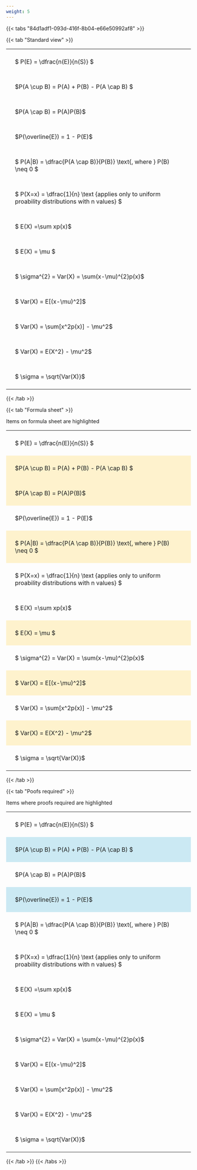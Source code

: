 ```yaml
---
weight: 5
---
```


{{< tabs "84d1adf1-093d-416f-8b04-e66e50992af8" >}}

{{< tab "Standard view" >}}

<style type="text/css">
#T_6b8b4 th.col_heading {
  text-align: left;
  font-size: 1em;
}
#T_6b8b4 td {
  text-align: left;
  font-size: 1em;
  padding: 1.5em;
}
</style>
<table id="T_6b8b4">
  <thead>
  </thead>
  <tbody>
    <tr>
      <td id="T_6b8b4_row0_col0" class="data row0 col0" >$ P(E) = \dfrac{n(E)}{n(S)} $</td>
    </tr>
    <tr>
      <td id="T_6b8b4_row1_col0" class="data row1 col0" >$P(A \cup B) = P(A) + P(B) - P(A \cap B) $</td>
    </tr>
    <tr>
      <td id="T_6b8b4_row2_col0" class="data row2 col0" >$P(A \cap B)  = P(A)P(B)$</td>
    </tr>
    <tr>
      <td id="T_6b8b4_row3_col0" class="data row3 col0" >$P(\overline{E}) = 1 - P(E)$</td>
    </tr>
    <tr>
      <td id="T_6b8b4_row4_col0" class="data row4 col0" >$ P(A|B) = \dfrac{P(A \cap B)}{P(B)} \text{, where } P(B) \neq 0 $</td>
    </tr>
    <tr>
      <td id="T_6b8b4_row5_col0" class="data row5 col0" >$ P(X=x) =  \dfrac{1}{n} 
\text {applies only to uniform proability distributions with n values} $</td>
    </tr>
    <tr>
      <td id="T_6b8b4_row6_col0" class="data row6 col0" >$ E(X) =\sum xp(x)$</td>
    </tr>
    <tr>
      <td id="T_6b8b4_row7_col0" class="data row7 col0" >$ E(X) = \mu $</td>
    </tr>
    <tr>
      <td id="T_6b8b4_row8_col0" class="data row8 col0" >$ \sigma^{2} = Var(X) = \sum(x-\mu)^{2}p(x)$</td>
    </tr>
    <tr>
      <td id="T_6b8b4_row9_col0" class="data row9 col0" >$ Var(X) = E[(x-\mu)^2]$</td>
    </tr>
    <tr>
      <td id="T_6b8b4_row10_col0" class="data row10 col0" >$ Var(X) = \sum[x^2p(x)] - \mu^2$</td>
    </tr>
    <tr>
      <td id="T_6b8b4_row11_col0" class="data row11 col0" >$ Var(X) = E(X^2) - \mu^2$</td>
    </tr>
    <tr>
      <td id="T_6b8b4_row12_col0" class="data row12 col0" >$ \sigma = \sqrt{Var(X)}$</td>
    </tr>
  </tbody>
</table>
{{< /tab >}}

{{< tab "Formula sheet" >}}

Items on formula sheet are highlighted 
<br>
<style type="text/css">
#T_96e3d th.col_heading {
  text-align: left;
  font-size: 1em;
}
#T_96e3d td {
  text-align: left;
  font-size: 1em;
  padding: 1.5em;
}
#T_96e3d_row0_col0, #T_96e3d_row3_col0, #T_96e3d_row5_col0, #T_96e3d_row6_col0, #T_96e3d_row8_col0, #T_96e3d_row10_col0, #T_96e3d_row12_col0 {
  background-color: rgba(0,0,0,0);
}
#T_96e3d_row1_col0, #T_96e3d_row2_col0, #T_96e3d_row4_col0, #T_96e3d_row7_col0, #T_96e3d_row9_col0, #T_96e3d_row11_col0 {
  background-color: rgba(255,194,10, 0.2);
}
</style>
<table id="T_96e3d">
  <thead>
  </thead>
  <tbody>
    <tr>
      <td id="T_96e3d_row0_col0" class="data row0 col0" >$ P(E) = \dfrac{n(E)}{n(S)} $</td>
    </tr>
    <tr>
      <td id="T_96e3d_row1_col0" class="data row1 col0" >$P(A \cup B) = P(A) + P(B) - P(A \cap B) $</td>
    </tr>
    <tr>
      <td id="T_96e3d_row2_col0" class="data row2 col0" >$P(A \cap B)  = P(A)P(B)$</td>
    </tr>
    <tr>
      <td id="T_96e3d_row3_col0" class="data row3 col0" >$P(\overline{E}) = 1 - P(E)$</td>
    </tr>
    <tr>
      <td id="T_96e3d_row4_col0" class="data row4 col0" >$ P(A|B) = \dfrac{P(A \cap B)}{P(B)} \text{, where } P(B) \neq 0 $</td>
    </tr>
    <tr>
      <td id="T_96e3d_row5_col0" class="data row5 col0" >$ P(X=x) =  \dfrac{1}{n} 
\text {applies only to uniform proability distributions with n values} $</td>
    </tr>
    <tr>
      <td id="T_96e3d_row6_col0" class="data row6 col0" >$ E(X) =\sum xp(x)$</td>
    </tr>
    <tr>
      <td id="T_96e3d_row7_col0" class="data row7 col0" >$ E(X) = \mu $</td>
    </tr>
    <tr>
      <td id="T_96e3d_row8_col0" class="data row8 col0" >$ \sigma^{2} = Var(X) = \sum(x-\mu)^{2}p(x)$</td>
    </tr>
    <tr>
      <td id="T_96e3d_row9_col0" class="data row9 col0" >$ Var(X) = E[(x-\mu)^2]$</td>
    </tr>
    <tr>
      <td id="T_96e3d_row10_col0" class="data row10 col0" >$ Var(X) = \sum[x^2p(x)] - \mu^2$</td>
    </tr>
    <tr>
      <td id="T_96e3d_row11_col0" class="data row11 col0" >$ Var(X) = E(X^2) - \mu^2$</td>
    </tr>
    <tr>
      <td id="T_96e3d_row12_col0" class="data row12 col0" >$ \sigma = \sqrt{Var(X)}$</td>
    </tr>
  </tbody>
</table>
{{< /tab >}}

{{< tab "Poofs required" >}}

Items where proofs required are highlighted 
<br>
<style type="text/css">
#T_18373 th.col_heading {
  text-align: left;
  font-size: 1em;
}
#T_18373 td {
  text-align: left;
  font-size: 1em;
  padding: 1.5em;
}
#T_18373_row0_col0, #T_18373_row2_col0, #T_18373_row4_col0, #T_18373_row5_col0, #T_18373_row6_col0, #T_18373_row7_col0, #T_18373_row8_col0, #T_18373_row9_col0, #T_18373_row10_col0, #T_18373_row11_col0, #T_18373_row12_col0 {
  background-color: rgba(0,0,0,0);
}
#T_18373_row1_col0, #T_18373_row3_col0 {
  background-color: rgba(0,150,200, 0.2);
}
</style>
<table id="T_18373">
  <thead>
  </thead>
  <tbody>
    <tr>
      <td id="T_18373_row0_col0" class="data row0 col0" >$ P(E) = \dfrac{n(E)}{n(S)} $</td>
    </tr>
    <tr>
      <td id="T_18373_row1_col0" class="data row1 col0" >$P(A \cup B) = P(A) + P(B) - P(A \cap B) $</td>
    </tr>
    <tr>
      <td id="T_18373_row2_col0" class="data row2 col0" >$P(A \cap B)  = P(A)P(B)$</td>
    </tr>
    <tr>
      <td id="T_18373_row3_col0" class="data row3 col0" >$P(\overline{E}) = 1 - P(E)$</td>
    </tr>
    <tr>
      <td id="T_18373_row4_col0" class="data row4 col0" >$ P(A|B) = \dfrac{P(A \cap B)}{P(B)} \text{, where } P(B) \neq 0 $</td>
    </tr>
    <tr>
      <td id="T_18373_row5_col0" class="data row5 col0" >$ P(X=x) =  \dfrac{1}{n} 
\text {applies only to uniform proability distributions with n values} $</td>
    </tr>
    <tr>
      <td id="T_18373_row6_col0" class="data row6 col0" >$ E(X) =\sum xp(x)$</td>
    </tr>
    <tr>
      <td id="T_18373_row7_col0" class="data row7 col0" >$ E(X) = \mu $</td>
    </tr>
    <tr>
      <td id="T_18373_row8_col0" class="data row8 col0" >$ \sigma^{2} = Var(X) = \sum(x-\mu)^{2}p(x)$</td>
    </tr>
    <tr>
      <td id="T_18373_row9_col0" class="data row9 col0" >$ Var(X) = E[(x-\mu)^2]$</td>
    </tr>
    <tr>
      <td id="T_18373_row10_col0" class="data row10 col0" >$ Var(X) = \sum[x^2p(x)] - \mu^2$</td>
    </tr>
    <tr>
      <td id="T_18373_row11_col0" class="data row11 col0" >$ Var(X) = E(X^2) - \mu^2$</td>
    </tr>
    <tr>
      <td id="T_18373_row12_col0" class="data row12 col0" >$ \sigma = \sqrt{Var(X)}$</td>
    </tr>
  </tbody>
</table>
{{< /tab >}}
{{< /tabs >}}